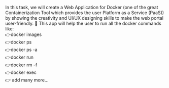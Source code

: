 In this task, we will create a Web Application for Docker (one of the great Containerization Tool which provides the user
Platform as a Service (PaaS)) by showing the creativity and UI/UX designing skills to make the web portal user-friendly.
📌 This app will help the user to run all the docker commands like:<br/>
 👉docker images<br/>
 👉docker ps<br/>
 👉docker ps -a<br/>
 👉docker run<br/>
 👉docker rm -f<br/>
 👉docker exec<br/>
 👉 add many more...<br/>